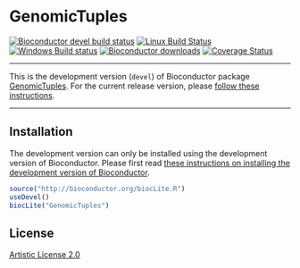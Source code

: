 # GenomicTuples

[![Bioconductor devel build status](http://bioconductor.org/shields/build/devel/bioc/GenomicTuples.svg)](http://bioconductor.org/checkResults/devel/bioc-LATEST/GenomicTuples/)
[![Linux Build Status](https://travis-ci.org/PeteHaitch/GenomicTuples.svg?branch=master)](https://travis-ci.org/PeteHaitch/GenomicTuples)
[![Windows Build status](https://ci.appveyor.com/api/projects/status/github/PeteHaitch/GenomicTuples?svg=true)](https://ci.appveyor.com/project/PeteHaitch/GenomicTuples)
[![Bioconductor downloads](http://bioconductor.org/shields/downloads/GenomicTuples.svg)](http://bioconductor.org/packages/stats/bioc/GenomicTuples.html)
[![Coverage Status](https://coveralls.io/repos/PeteHaitch/GenomicTuples/badge.svg?branch=master)](https://coveralls.io/r/PeteHaitch/GenomicTuples?branch=master)

---

This is the development version (`devel`) of Bioconductor package
[GenomicTuples](http://bioconductor.org/packages/devel/bioc/html/GenomicTuples.html).
For the current release version, please
[follow these instructions](http://bioconductor.org/packages/release/bioc/html/GenomicTuples.html).

---

## Installation

The development version can only be installed using the development version of
Bioconductor. Please first read
[these instructions on installing the development version of Bioconductor](http://www.bioconductor.org/developers/how-to/useDevel/).

```r
source("http://bioconductor.org/biocLite.R")
useDevel()
biocLite("GenomicTuples")
```

## License

[Artistic License 2.0](https://www.r-project.org/Licenses/Artistic-2.0)
